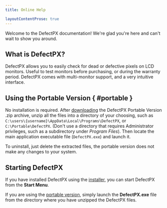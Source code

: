 ```yaml
---
title: Online Help

layoutContentProse: true
---
```


Welcome to the DefectPX documentation! We're glad you're here and can't wait to show you around.

## What is DefectPX?

DefectPX allows you to easily check for dead or defective pixels on LCD monitors. Useful to test monitors before purchasing, or during the warranty period. DefectPX comes with multi-monitor support, and a very intuitive interface.

## Using the Portable Version { #portable }

No installation is required. After [downloading](/defectpx/download/#portable) the DefectPX Portable Version .zip archive, unzip all the files into a directory of your choosing, such as `C:\users\{username}\AppData\Local\Programs\DefectPX`, or `C:\Portable\DefectPX`. (Don't use a directory that requires Administrator privileges, such as a subdirectory under _Program Files_). Then locate the main application executable file (`DefectPX.exe`) and launch it.

To uninstall, just delete the extracted files, the portable version does not make any changes to your system.

## Starting DefectPX

If you have installed DefectPX using the [installer](/defectpx/download/#installer), you can start DefectPX from the **Start Menu**.

If you are using the [portable version](/defectpx/download/#portable), simply launch the **DefectPX.exe** file from the directory where you have unzipped the DefectPX files.
